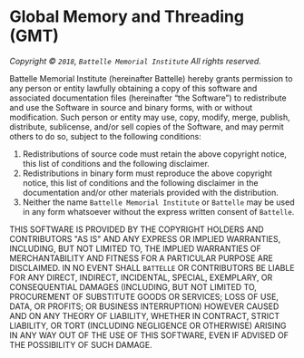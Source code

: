 Global Memory and Threading (GMT)
=================================

_Copyright © `2018`, `Battelle Memorial Institute`_
_All rights reserved._

Battelle Memorial Institute (hereinafter Battelle) hereby grants permission to
any person or entity lawfully obtaining a copy of this software and associated
documentation files (hereinafter “the Software”) to redistribute and use the
Software in source and binary forms, with or without modification.  Such person
or entity may use, copy, modify, merge, publish, distribute, sublicense, and/or
sell copies of the Software, and may permit others to do so, subject to the
following conditions:

1. Redistributions of source code must retain the above copyright
   notice, this list of conditions and the following disclaimer.
2. Redistributions in binary form must reproduce the above copyright
   notice, this list of conditions and the following disclaimer in the
   documentation and/or other materials provided with the distribution.
3. Neither the name `Battelle Memorial Institute` or `Battelle` may be used in
   any form whatsoever without the express written consent of `Battelle`.
   
THIS SOFTWARE IS PROVIDED BY THE COPYRIGHT HOLDERS AND CONTRIBUTORS "AS IS" AND
ANY EXPRESS OR IMPLIED WARRANTIES, INCLUDING, BUT NOT LIMITED TO, THE IMPLIED
WARRANTIES OF MERCHANTABILITY AND FITNESS FOR A PARTICULAR PURPOSE ARE
DISCLAIMED. IN NO EVENT SHALL `BATTELLE` OR CONTRIBUTORS BE LIABLE FOR ANY
DIRECT, INDIRECT, INCIDENTAL, SPECIAL, EXEMPLARY, OR CONSEQUENTIAL DAMAGES
(INCLUDING, BUT NOT LIMITED TO, PROCUREMENT OF SUBSTITUTE GOODS OR SERVICES;
LOSS OF USE, DATA, OR PROFITS; OR BUSINESS INTERRUPTION) HOWEVER CAUSED AND ON
ANY THEORY OF LIABILITY, WHETHER IN CONTRACT, STRICT LIABILITY, OR TORT
(INCLUDING NEGLIGENCE OR OTHERWISE) ARISING IN ANY WAY OUT OF THE USE OF THIS
SOFTWARE, EVEN IF ADVISED OF THE POSSIBILITY OF SUCH DAMAGE.
